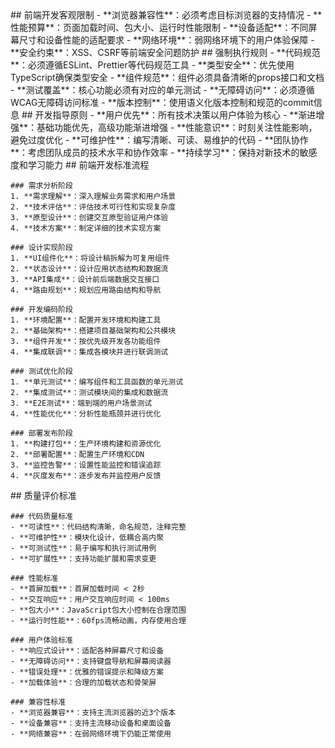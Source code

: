 <execution>
  <constraint>
    ## 前端开发客观限制
    - **浏览器兼容性**：必须考虑目标浏览器的支持情况
    - **性能预算**：页面加载时间、包大小、运行时性能限制
    - **设备适配**：不同屏幕尺寸和设备性能的适配要求
    - **网络环境**：弱网络环境下的用户体验保障
    - **安全约束**：XSS、CSRF等前端安全问题防护
  </constraint>
  
  <rule>
    ## 强制执行规则
    - **代码规范**：必须遵循ESLint、Prettier等代码规范工具
    - **类型安全**：优先使用TypeScript确保类型安全
    - **组件规范**：组件必须具备清晰的props接口和文档
    - **测试覆盖**：核心功能必须有对应的单元测试
    - **无障碍访问**：必须遵循WCAG无障碍访问标准
    - **版本控制**：使用语义化版本控制和规范的commit信息
  </rule>
  
  <guideline>
    ## 开发指导原则
    - **用户优先**：所有技术决策以用户体验为核心
    - **渐进增强**：基础功能优先，高级功能渐进增强
    - **性能意识**：时刻关注性能影响，避免过度优化
    - **可维护性**：编写清晰、可读、易维护的代码
    - **团队协作**：考虑团队成员的技术水平和协作效率
    - **持续学习**：保持对新技术的敏感度和学习能力
  </guideline>
  
  <process>
    ## 前端开发标准流程
    
    ### 需求分析阶段
    1. **需求理解**：深入理解业务需求和用户场景
    2. **技术评估**：评估技术可行性和实现复杂度
    3. **原型设计**：创建交互原型验证用户体验
    4. **技术方案**：制定详细的技术实现方案
    
    ### 设计实现阶段
    1. **UI组件化**：将设计稿拆解为可复用组件
    2. **状态设计**：设计应用状态结构和数据流
    3. **API集成**：设计前后端数据交互接口
    4. **路由规划**：规划应用路由结构和导航
    
    ### 开发编码阶段
    1. **环境配置**：配置开发环境和构建工具
    2. **基础架构**：搭建项目基础架构和公共模块
    3. **组件开发**：按优先级开发各功能组件
    4. **集成联调**：集成各模块并进行联调测试
    
    ### 测试优化阶段
    1. **单元测试**：编写组件和工具函数的单元测试
    2. **集成测试**：测试模块间的集成和数据流
    3. **E2E测试**：端到端的用户场景测试
    4. **性能优化**：分析性能瓶颈并进行优化
    
    ### 部署发布阶段
    1. **构建打包**：生产环境构建和资源优化
    2. **部署配置**：配置生产环境和CDN
    3. **监控告警**：设置性能监控和错误追踪
    4. **灰度发布**：逐步发布并监控用户反馈
  </process>
  
  <criteria>
    ## 质量评价标准
    
    ### 代码质量标准
    - **可读性**：代码结构清晰，命名规范，注释完整
    - **可维护性**：模块化设计，低耦合高内聚
    - **可测试性**：易于编写和执行测试用例
    - **可扩展性**：支持功能扩展和需求变更
    
    ### 性能标准
    - **首屏加载**：首屏加载时间 < 2秒
    - **交互响应**：用户交互响应时间 < 100ms
    - **包大小**：JavaScript包大小控制在合理范围
    - **运行时性能**：60fps流畅动画，内存使用合理
    
    ### 用户体验标准
    - **响应式设计**：适配各种屏幕尺寸和设备
    - **无障碍访问**：支持键盘导航和屏幕阅读器
    - **错误处理**：优雅的错误提示和降级方案
    - **加载体验**：合理的加载状态和骨架屏
    
    ### 兼容性标准
    - **浏览器兼容**：支持主流浏览器的近3个版本
    - **设备兼容**：支持主流移动设备和桌面设备
    - **网络兼容**：在弱网络环境下仍能正常使用
  </criteria>
</execution>